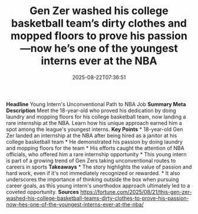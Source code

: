 ﻿---
title: "Gen Zer washed his college basketball team’s dirty clothes and mopped floors to prove his passion—now he’s one of the youngest interns ever at the NBA"
date: "2025-08-22T07:36:51"
category: "Markets"
summary: ""
slug: "gen zer washed his college basketball teams dirty clothes an"
source_urls:
  - "https://fortune.com/2025/08/21/this-gen-zer-washed-his-college-basketball-teams-dirty-clothes-to-prove-his-passion-now-hes-one-of-the-youngest-interns-ever-at-the-nba/"
seo:
  title: "Gen Zer washed his college basketball team’s dirty clothes and mopped floors to prove his passion—now he’s one of the youngest interns ever at the NBA | Hash n Hedge"
  description: ""
  keywords: ["news", "markets", "brief"]
---
**Headline** Young Intern's Unconventional Path to NBA Job  **Summary Meta Description** Meet the 18-year-old who proved his dedication by doing laundry and mopping floors for his college basketball team, now landing a rare internship at the NBA. Learn how his unique approach earned him a spot among the league's youngest interns.  **Key Points**  * 18-year-old Gen Zer landed an internship at the NBA after being hired as a janitor at his college basketball team * He demonstrated his passion by doing laundry and mopping floors for the team * His efforts caught the attention of NBA officials, who offered him a rare internship opportunity * This young intern is part of a growing trend of Gen Zers taking unconventional routes to careers in sports  **Takeaways**  * The story highlights the value of passion and hard work, even if it's not immediately recognized or rewarded. * It also underscores the importance of thinking outside the box when pursuing career goals, as this young intern's unorthodox approach ultimately led to a coveted opportunity.  **Sources** https://fortune.com/2025/08/21/this-gen-zer-washed-his-college-basketball-teams-dirty-clothes-to-prove-his-passion-now-hes-one-of-the-youngest-interns-ever-at-the-nba/ 

